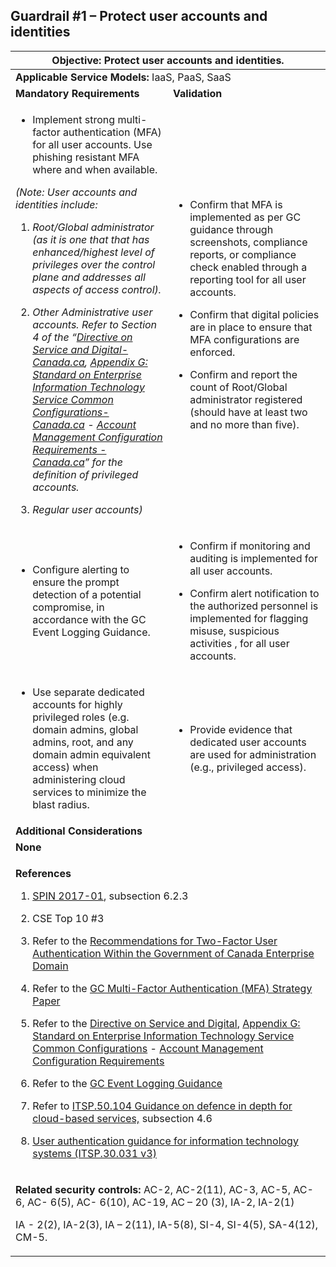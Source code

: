 ## Guardrail #1 – Protect user accounts and identities 

<table>
<colgroup>
<col style="width: 50%" />
<col style="width: 50%" />
</colgroup>
<thead>
<tr class="header">
<th colspan="2"><strong>Objective:</strong> Protect user accounts and
identities.</th>
</tr>
</thead>
<tbody>
<tr class="odd">
<td colspan="2"><strong>Applicable Service Models:</strong> IaaS, PaaS,
SaaS</td>
</tr>
<tr class="even">
<td><strong>Mandatory Requirements</strong></td>
<td><strong>Validation</strong></td>
</tr>
<tr class="odd">
<td><ul>
<li><p>Implement strong multi-factor authentication (MFA) for all user
accounts. Use phishing resistant MFA where and when available.</p></li>
</ul>
<p><em>(Note: User accounts and identities include:</em></p>
<ol type="1">
<li><p><em>Root/Global administrator (as it is one that that has
enhanced/highest level of privileges over the control plane and
addresses all aspects of access control).</em></p></li>
<li><p><em>Other Administrative user accounts. Refer to Section 4 of the
“<a
href="https://www.tbs-sct.canada.ca/pol/doc-eng.aspx?id=32601">Directive
on Service and Digital- Canada.ca</a>, <a
href="https://www.tbs-sct.canada.ca/pol/doc-eng.aspx?id=32713">Appendix
G: Standard on Enterprise Information Technology Service Common
Configurations- Canada.ca</a> - <a
href="https://www.canada.ca/en/government/system/digital-government/policies-standards/enterprise-it-service-common-configurations/account.html">Account
Management Configuration Requirements - Canada.ca</a>”</em> <em>for the
definition of privileged accounts.</em></p></li>
<li><p><em>Regular user accounts)</em></p></li>
</ol></td>
<td><ul>
<li><p>Confirm that MFA is implemented as per GC guidance through
screenshots, compliance reports, or compliance check enabled through a
reporting tool for all user accounts.</p></li>
<li><p>Confirm that digital policies are in place to ensure that MFA
configurations are enforced.</p></li>
<li><p>Confirm and report the count of Root/Global administrator
registered (should have at least two and no more than five).</p></li>
</ul></td>
</tr>
<tr class="even">
<td><ul>
<li><p>Configure alerting to ensure the prompt detection of a potential
compromise, in accordance with the GC Event Logging Guidance.</p></li>
</ul></td>
<td><ul>
<li><p>Confirm if monitoring and auditing is implemented for all user
accounts.</p></li>
<li><p>Confirm alert notification to the authorized personnel is
implemented for flagging misuse, suspicious activities , for all user
accounts.</p></li>
</ul></td>
</tr>
<tr class="odd">
<td><ul>
<li><p>Use separate dedicated accounts for highly privileged roles (e.g.
domain admins, global admins, root, and any domain admin equivalent
access) when administering cloud services to minimize the blast
radius.</p></li>
</ul></td>
<td><ul>
<li><p>Provide evidence that dedicated user accounts are used for
administration (e.g., privileged access).</p></li>
</ul></td>
</tr>
<tr class="even">
<td colspan="2"><strong>Additional Considerations</strong></td>
</tr>
<tr class="odd">
<td colspan="2"><strong>None</strong></td>
</tr>
<tr class="even">
<td colspan="2"><p><strong>References</strong></p>
<ol type="1">
<li><p><a
href="https://www.canada.ca/en/treasury-board-secretariat/services/access-information-privacy/security-identity-management/direction-secure-use-commercial-cloud-services-spin.html"><span>SPIN 2017-01</span></a>,
subsection 6.2.3</p></li>
<li><p>CSE Top 10 #3</p></li>
<li><p>Refer to the <a
href="https://intranet.canada.ca/wg-tg/rtua-rafu-eng.asp">Recommendations
for Two-Factor User Authentication Within the Government of Canada
Enterprise Domain</a></p></li>
<li><p>Refer to the <a
href="https://www.gcpedia.gc.ca/gcwiki/images/9/9e/GC_MFA_Strategy.pdf">GC
Multi-Factor Authentication (MFA) Strategy Paper</a></p></li>
<li><p>Refer to the <a
href="https://www.tbs-sct.canada.ca/pol/doc-eng.aspx?id=32601">Directive
on Service and Digital</a>, <a
href="https://www.tbs-sct.canada.ca/pol/doc-eng.aspx?id=32713">Appendix
G: Standard on Enterprise Information Technology Service Common
Configurations</a> - <a
href="https://www.canada.ca/en/government/system/digital-government/policies-standards/enterprise-it-service-common-configurations/account.html">Account
Management Configuration Requirements</a></p></li>
<li><p>Refer to the <a
href="https://www.gcpedia.gc.ca/gcwiki/images/e/e3/GC_Event_Logging_Strategy.pdf">GC
Event Logging Guidance</a></p></li>
<li><p>Refer to <a
href="https://cyber.gc.ca/en/guidance/itsp50104-guidance-defence-depth-cloud-based-services">ITSP.50.104
Guidance on defence in depth for cloud-based services,</a> subsection
4.6</p></li>
<li><p><a
href="https://www.cyber.gc.ca/en/guidance/user-authentication-guidance-information-technology-systems-itsp30031-v3">User
authentication guidance for information technology systems (ITSP.30.031
v3)</a></p></li>
</ol></td>
</tr>
<tr class="odd">
<td colspan="2"><p><strong>Related security controls:</strong> AC-2,
AC-2(11), AC-3, AC-5, AC-6, AC- 6(5), AC- 6(10), AC-19, AC – 20 (3),
IA-2, IA-2(1)</p>
<p>IA - 2(2), IA-2(3), IA – 2(11), IA-5(8), SI-4, SI-4(5), SA-4(12),
CM-5.</p></td>
</tr>
</tbody>
</table>